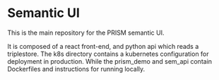 Semantic UI
===========

This is the main repository for the PRISM semantic UI.

It is composed of a react front-end, and python api which reads a triplestore.
The k8s directory contains a kubernetes configuration for deployment in production.
While the prism_demo and sem_api contain Dockerfiles and instructions for running locally.
